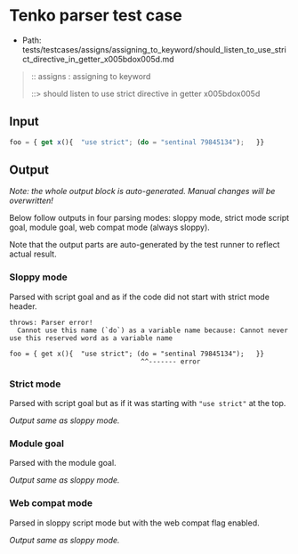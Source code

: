 # Tenko parser test case

- Path: tests/testcases/assigns/assigning_to_keyword/should_listen_to_use_strict_directive_in_getter_x005bdox005d.md

> :: assigns : assigning to keyword
>
> ::> should listen to use strict directive in getter x005bdox005d

## Input

`````js
foo = { get x(){  "use strict"; (do = "sentinal 79845134");   }}
`````

## Output

_Note: the whole output block is auto-generated. Manual changes will be overwritten!_

Below follow outputs in four parsing modes: sloppy mode, strict mode script goal, module goal, web compat mode (always sloppy).

Note that the output parts are auto-generated by the test runner to reflect actual result.

### Sloppy mode

Parsed with script goal and as if the code did not start with strict mode header.

`````
throws: Parser error!
  Cannot use this name (`do`) as a variable name because: Cannot never use this reserved word as a variable name

foo = { get x(){  "use strict"; (do = "sentinal 79845134");   }}
                                 ^^------- error
`````

### Strict mode

Parsed with script goal but as if it was starting with `"use strict"` at the top.

_Output same as sloppy mode._

### Module goal

Parsed with the module goal.

_Output same as sloppy mode._

### Web compat mode

Parsed in sloppy script mode but with the web compat flag enabled.

_Output same as sloppy mode._
